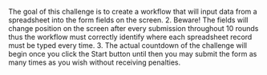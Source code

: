 The goal of this challenge is to create a workflow that will input data from a spreadsheet into the form fields on the screen.
2. Beware! The fields will change position on the screen after every submission throughout 10 rounds thus the workflow must correctly identify where each spreadsheet record must be typed every time.
3. The actual countdown of the challenge will begin once you click the Start button until then you may submit the form as many times as you wish without receiving penalties.
